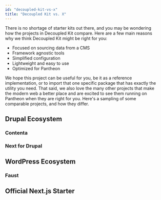 ```yaml
---
id: "decoupled-kit-vs-x"
title: "Decoupled Kit vs. X"
---
```


There is no shortage of starter kits out there, and you may be wondering how the projects in Decoupled Kit compare. Here are a few main reasons why we think Decoupled Kit might be right for you:

- Focused on sourcing data from a CMS
- Framework agnostic tools
- Simplified configuration
- Lightweight and easy to use
- Optimized for Pantheon

We hope this project can be useful for you, be it as a reference implementation, or to import that one specific package that has exactly the utility you need. That said, we also love the many other projects that make the modern web a better place and are excited to see them running on Pantheon when they are right for you. Here's a sampling of some comparable projects, and how they differ.

## Drupal Ecosystem

### Contenta

### Next for Drupal

## WordPress Ecosystem

### Faust

## Official Next.js Starter
